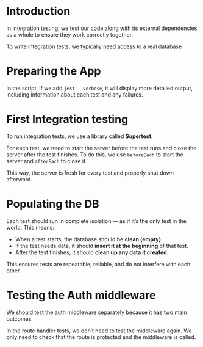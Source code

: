 # Introduction

In integration testing, we test our code along with its external dependencies as a whole to ensure they work correctly together.

To write integration tests, we typically need access to a real database

# Preparing the App

In the script, if we add `jest --verbose`, it will display more detailed output, including information about each test and any failures.

# First Integration testing

To run integration tests, we use a library called **Supertest**.

For each test, we need to start the server before the test runs and close the server after the test finishes. To do this, we use `beforeEach` to start the server and `afterEach` to close it.

This way, the server is fresh for every test and properly shut down afterward.

# Populating the DB

Each test should run in complete isolation — as if it’s the only test in the world. This means:

- When a test starts, the database should be **clean (empty)**.
- If the test needs data, it should **insert it at the beginning** of that test.
- After the test finishes, it should **clean up any data it created**.

This ensures tests are repeatable, reliable, and do not interfere with each other.

# Testing the Auth middleware

We should test the auth middleware separately because it has two main outcomes.

In the route handler tests, we don’t need to test the middleware again. We only need to check that the route is protected and the middleware is called.
